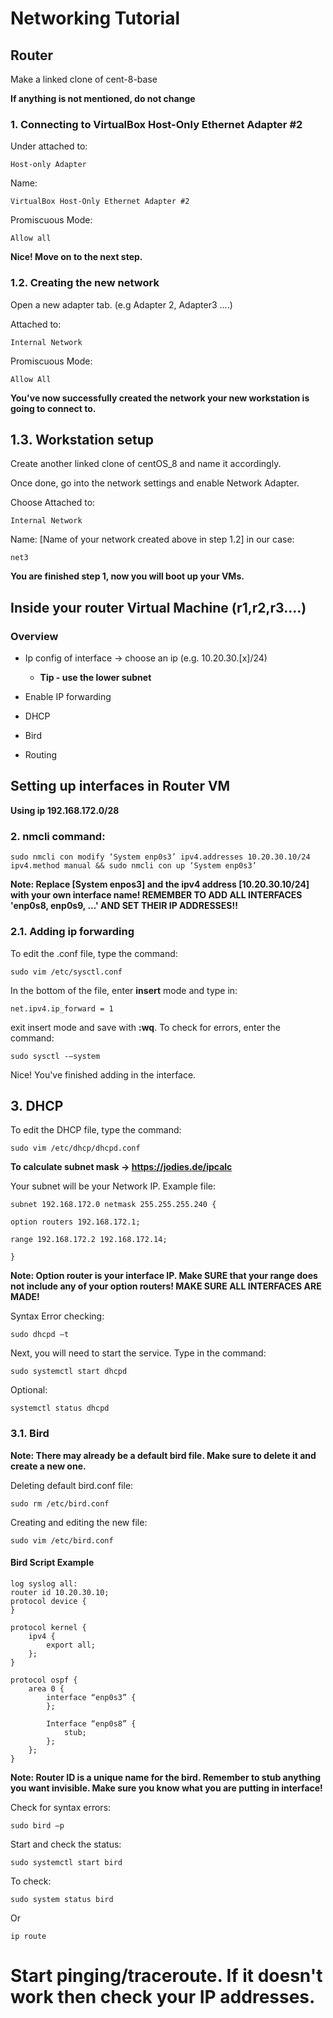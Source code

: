 
# Networking Tutorial

## Router

Make a linked clone of cent-8-base 

**If anything is not mentioned, do not change**

### **1.** Connecting to VirtualBox Host-Only Ethernet Adapter #2
Under attached to: 
```
Host-only Adapter 
```

Name:
```
VirtualBox Host-Only Ethernet Adapter #2
```

Promiscuous Mode: 
```
Allow all
```

**Nice! Move on to the next step.**

### **1.2.** Creating the new network 

Open a new adapter tab. (e.g Adapter 2, Adapter3 ....)

Attached to:
```
Internal Network
```

Promiscuous Mode:
```
Allow All
```

**You've now successfully created the network your new workstation is going to connect to.**


## **1.3.** Workstation setup
Create another linked clone of centOS_8 and name it accordingly.

Once done, go into the network settings and enable Network Adapter.

Choose Attached to:
```
Internal Network
```
Name: [Name of your network created above in step 1.2] in our case:
```
net3
```

**You are finished step 1, now you will boot up your VMs.**

## Inside your router Virtual Machine (r1,r2,r3....)

### Overview
 - Ip config of interface -> choose an ip (e.g. 10.20.30.[x]/24) 

    - **Tip - use the lower subnet**

- Enable IP forwarding 

- DHCP 

- Bird

- Routing 

## Setting up interfaces in Router VM
**Using ip 192.168.172.0/28** 

### **2.** nmcli command:
```
sudo nmcli con modify ‘System enp0s3’ ipv4.addresses 10.20.30.10/24 ipv4.method manual && sudo nmcli con up ‘System enp0s3’ 
```
**Note: Replace [System enpos3] and the ipv4 address [10.20.30.10/24] with your own interface name! REMEMBER TO ADD **ALL** INTERFACES 'enp0s8, enp0s9, ...' AND SET THEIR IP ADDRESSES!!**

### **2.1.** Adding ip forwarding 
To edit the .conf file, type the command:
```
sudo vim /etc/sysctl.conf 
```
In the bottom of the file, enter **insert** mode and type in:
```
net.ipv4.ip_forward = 1 
```
exit insert mode and save with **:wq**. To check for errors, enter the command:
```
sudo sysctl -–system  
```

Nice! You've finished adding in the interface.

## **3.** DHCP 
To edit the DHCP file, type the command:
```
sudo vim /etc/dhcp/dhcpd.conf 
```

**To calculate subnet mask -> https://jodies.de/ipcalc**

Your subnet will be your Network IP. Example file:
```
subnet 192.168.172.0 netmask 255.255.255.240 { 

option routers 192.168.172.1; 

range 192.168.172.2 192.168.172.14; 

} 
```
**Note: Option router is your interface IP. Make SURE that your range does not include any of your option routers! MAKE SURE ALL INTERFACES ARE MADE!**

Syntax Error checking: 
```
sudo dhcpd –t  
```
Next, you will need to start the service. Type in the command:
```
sudo systemctl start dhcpd 
```
Optional:
```
systemctl status dhcpd 
```

### 3.1. Bird 

**Note: There may already be a default bird file. Make sure to delete it and create a new one.**

Deleting default bird.conf file:
```
sudo rm /etc/bird.conf 
```
Creating and editing the new file:
```
sudo vim /etc/bird.conf 
```

#### Bird Script Example
```
log syslog all: 
router id 10.20.30.10; 
protocol device { 
} 

protocol kernel { 
    ipv4 { 
        export all; 
    }; 
} 

protocol ospf { 
    area 0 { 
        interface “enp0s3” { 
        }; 

        Interface “enp0s8” { 
            stub; 
        };	 
    }; 
} 
```
**Note: Router ID is a unique name for the bird. Remember to stub anything you want invisible. Make sure you know what you are putting in interface!**
 

Check for syntax errors: 
```
sudo bird –p 
```

Start and check the status:
```
sudo systemctl start bird 
```
To check:
```
sudo system status bird 
```
Or
```
ip route 
```

# Start pinging/traceroute. If it doesn't work then check your IP addresses.
